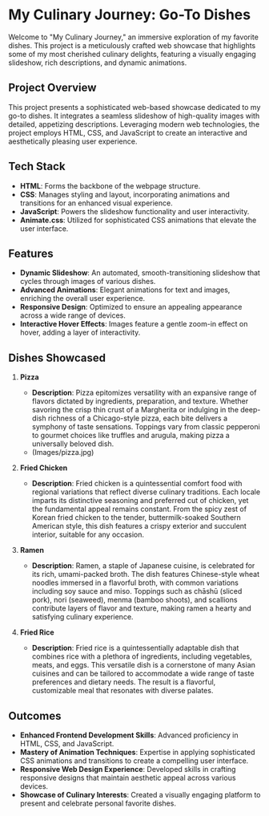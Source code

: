 # My Culinary Journey: Go-To Dishes

Welcome to "My Culinary Journey," an immersive exploration of my favorite dishes. This project is a meticulously crafted web showcase that highlights some of my most cherished culinary delights, featuring a visually engaging slideshow, rich descriptions, and dynamic animations.

## Project Overview

This project presents a sophisticated web-based showcase dedicated to my go-to dishes. It integrates a seamless slideshow of high-quality images with detailed, appetizing descriptions. Leveraging modern web technologies, the project employs HTML, CSS, and JavaScript to create an interactive and aesthetically pleasing user experience.

## Tech Stack

- **HTML**: Forms the backbone of the webpage structure.
- **CSS**: Manages styling and layout, incorporating animations and transitions for an enhanced visual experience.
- **JavaScript**: Powers the slideshow functionality and user interactivity.
- **Animate.css**: Utilized for sophisticated CSS animations that elevate the user interface.

## Features

- **Dynamic Slideshow**: An automated, smooth-transitioning slideshow that cycles through images of various dishes.
- **Advanced Animations**: Elegant animations for text and images, enriching the overall user experience.
- **Responsive Design**: Optimized to ensure an appealing appearance across a wide range of devices.
- **Interactive Hover Effects**: Images feature a gentle zoom-in effect on hover, adding a layer of interactivity.

## Dishes Showcased

1. **Pizza**
   - **Description**: Pizza epitomizes versatility with an expansive range of flavors dictated by ingredients, preparation, and texture. Whether savoring the crisp thin crust of a Margherita or indulging in the deep-dish richness of a Chicago-style pizza, each bite delivers a symphony of taste sensations. Toppings vary from classic pepperoni to gourmet choices like truffles and arugula, making pizza a universally beloved dish.
   - (Images/pizza.jpg)
  
2. **Fried Chicken**
   - **Description**: Fried chicken is a quintessential comfort food with regional variations that reflect diverse culinary traditions. Each locale imparts its distinctive seasoning and preferred cut of chicken, yet the fundamental appeal remains constant. From the spicy zest of Korean fried chicken to the tender, buttermilk-soaked Southern American style, this dish features a crispy exterior and succulent interior, suitable for any occasion.
  

3. **Ramen**
   - **Description**: Ramen, a staple of Japanese cuisine, is celebrated for its rich, umami-packed broth. The dish features Chinese-style wheat noodles immersed in a flavorful broth, with common variations including soy sauce and miso. Toppings such as chāshū (sliced pork), nori (seaweed), menma (bamboo shoots), and scallions contribute layers of flavor and texture, making ramen a hearty and satisfying culinary experience.
  
4. **Fried Rice**
   - **Description**: Fried rice is a quintessentially adaptable dish that combines rice with a plethora of ingredients, including vegetables, meats, and eggs. This versatile dish is a cornerstone of many Asian cuisines and can be tailored to accommodate a wide range of taste preferences and dietary needs. The result is a flavorful, customizable meal that resonates with diverse palates.
  
## Outcomes

- **Enhanced Frontend Development Skills**: Advanced proficiency in HTML, CSS, and JavaScript.
- **Mastery of Animation Techniques**: Expertise in applying sophisticated CSS animations and transitions to create a compelling user interface.
- **Responsive Web Design Experience**: Developed skills in crafting responsive designs that maintain aesthetic appeal across various devices.
- **Showcase of Culinary Interests**: Created a visually engaging platform to present and celebrate personal favorite dishes.


